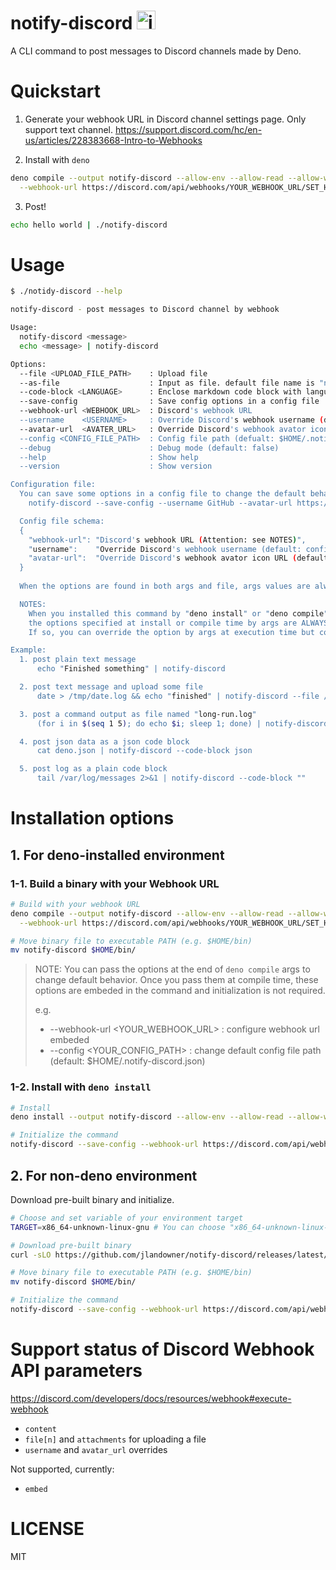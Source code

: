 # notify-discord <img src="https://assets-global.website-files.com/6257adef93867e50d84d30e2/653714c174fc6c8bbea73caf_636e0a69f118df70ad7828d4_icon_clyde_blurple_RGB.svg" alt="image" height="30">

A CLI command to post messages to Discord channels made by Deno.

# Quickstart

1. Generate your webhook URL in Discord channel settings page. Only support text
   channel.
   https://support.discord.com/hc/en-us/articles/228383668-Intro-to-Webhooks

2. Install with `deno`

```sh
deno compile --output notify-discord --allow-env --allow-read --allow-write --allow-net https://raw.githubusercontent.com/jlandowner/notify-discord/main/mod.ts \
  --webhook-url https://discord.com/api/webhooks/YOUR_WEBHOOK_URL/SET_HERE
```

3. Post!

```sh
echo hello world | ./notify-discord
```

# Usage

```sh
$ ./notidy-discord --help

notify-discord - post messages to Discord channel by webhook

Usage:
  notify-discord <message>
  echo <message> | notify-discord

Options:
  --file <UPLOAD_FILE_PATH>    : Upload file
  --as-file                    : Input as file. default file name is "notify-discord.txt" and you can change it by --file flag (default: false)
  --code-block <LANGUAGE>      : Enclose markdown code block with language (default: disabled)
  --save-config                : Save config options in a config file
  --webhook-url <WEBHOOK_URL>  : Discord's webhook URL
  --username    <USERNAME>     : Override Discord's webhook username (default: configured in Discord webhook setting page)
  --avatar-url  <AVATER_URL>   : Override Discord's webhook avator icon URL (default: configured in Discord webhook setting page)
  --config <CONFIG_FILE_PATH>  : Config file path (defualt: $HOME/.notify-discord.json)
  --debug                      : Debug mode (default: false)
  --help                       : Show help
  --version                    : Show version

Configuration file:
  You can save some options in a config file to change the default behavior.
    notify-discord --save-config --username GitHub --avatar-url https://github.com/github.png

  Config file schema:
  {
    "webhook-url": "Discord's webhook URL (Attention: see NOTES)",
    "username":    "Override Discord's webhook username (default: configured in Discord webhook setting page)",
    "avatar-url":  "Override Discord's webhook avator icon URL (default: configured in Discord webhook setting page)",
  }
  
  When the options are found in both args and file, args values are always used.

  NOTES:
    When you installed this command by "deno install" or "deno compile" with args of config options,
    the options specified at install or compile time by args are ALWAYS used even if you pass no options at execution time.
    If so, you can override the option by args at execution time but config file values are never used.

Example:
  1. post plain text message
      echo "Finished something" | notify-discord

  2. post text message and upload some file
      date > /tmp/date.log && echo "finished" | notify-discord --file /tmp/date.log

  3. post a command output as file named "long-run.log"
      (for i in $(seq 1 5); do echo $i; sleep 1; done) | notify-discord --as-file --file "long-run.log"

  4. post json data as a json code block
      cat deno.json | notify-discord --code-block json

  5. post log as a plain code block
      tail /var/log/messages 2>&1 | notify-discord --code-block ""
```

# Installation options

## 1. For deno-installed environment

### 1-1. Build a binary with your Webhook URL

```sh
# Build with your webhook URL
deno compile --output notify-discord --allow-env --allow-read --allow-write --allow-net https://raw.githubusercontent.com/jlandowner/notify-discord/main/mod.ts \
  --webhook-url https://discord.com/api/webhooks/YOUR_WEBHOOK_URL/SET_HERE

# Move binary file to executable PATH (e.g. $HOME/bin)
mv notify-discord $HOME/bin/
```

> NOTE: You can pass the options at the end of `deno compile` args to change
> default behavior. Once you pass them at compile time, these options are
> embeded in the command and initialization is not required.
>
> e.g.
>
> - --webhook-url <YOUR_WEBHOOK_URL> : configure webhook url embeded
> - --config <YOUR_CONFIG_PATH> : change default config file path (default:
  > $HOME/.notify-discord.json)

### 1-2. Install with `deno install`

```sh
# Install
deno install --output notify-discord --allow-env --allow-read --allow-write --allow-net https://raw.githubusercontent.com/jlandowner/notify-discord/main/mod.ts

# Initialize the command
notify-discord --save-config --webhook-url https://discord.com/api/webhooks/YOUR_WEBHOOK_URL/SET_HERE
```

## 2. For non-deno environment

Download pre-built binary and initialize.

```sh
# Choose and set variable of your environment target
TARGET=x86_64-unknown-linux-gnu # You can choose "x86_64-unknown-linux-gnu", "x86_64-pc-windows-msvc", "x86_64-apple-darwin", "aarch64-apple-darwin"

# Download pre-built binary
curl -sLO https://github.com/jlandowner/notify-discord/releases/latest/download/notify-discord-$TARGET.tgz && tar -xf notify-discord-$TARGET.tgz && rm notify-discord-$TARGET.tgz

# Move binary file to executable PATH (e.g. $HOME/bin)
mv notify-discord $HOME/bin/

# Initialize the command
notify-discord --save-config --webhook-url https://discord.com/api/webhooks/YOUR_WEBHOOK_URL/SET_HERE
```

# Support status of Discord Webhook API parameters

https://discord.com/developers/docs/resources/webhook#execute-webhook

- `content`
- `file[n]` and `attachments` for uploading a file
- `username` and `avatar_url` overrides

Not supported, currently:

- `embed`

# LICENSE

MIT
